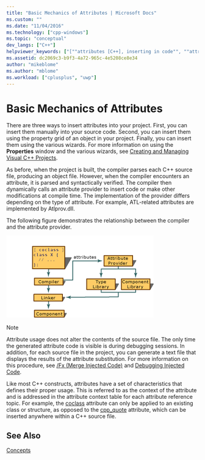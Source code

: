 ```yaml
---
title: "Basic Mechanics of Attributes | Microsoft Docs"
ms.custom: ""
ms.date: "11/04/2016"
ms.technology: ["cpp-windows"]
ms.topic: "conceptual"
dev_langs: ["C++"]
helpviewer_keywords: ["[""attributes [C++], inserting in code"", ""attributes [C++], about attributes""]"]
ms.assetid: dc2069c3-b9f3-4a72-965c-4e5208ce8e34
author: "mikeblome"
ms.author: "mblome"
ms.workload: ["cplusplus", "uwp"]
---
```

# Basic Mechanics of Attributes

There are three ways to insert attributes into your project. First, you can insert them manually into your source code. Second, you can insert them using the property grid of an object in your project. Finally, you can insert them using the various wizards. For more information on using the **Properties** window and the various wizards, see [Creating and Managing Visual C++ Projects](../ide/creating-and-managing-visual-cpp-projects.md).

As before, when the project is built, the compiler parses each C++ source file, producing an object file. However, when the compiler encounters an attribute, it is parsed and syntactically verified. The compiler then dynamically calls an attribute provider to insert code or make other modifications at compile time. The implementation of the provider differs depending on the type of attribute. For example, ATL-related attributes are implemented by Atlprov.dll.

The following figure demonstrates the relationship between the compiler and the attribute provider.

![Component attribute communication](../windows/media/vccompattrcomm.gif "vcCompAttrComm")

> [!NOTE]
> Attribute usage does not alter the contents of the source file. The only time the generated attribute code is visible is during debugging sessions. In addition, for each source file in the project, you can generate a text file that displays the results of the attribute substitution. For more information on this procedure, see [/Fx (Merge Injected Code)](../build/reference/fx-merge-injected-code.md) and [Debugging Injected Code](/visualstudio/debugger/how-to-debug-injected-code).

Like most C++ constructs, attributes have a set of characteristics that defines their proper usage. This is referred to as the context of the attribute and is addressed in the attribute context table for each attribute reference topic. For example, the [coclass](../windows/coclass.md) attribute can only be applied to an existing class or structure, as opposed to the [cpp_quote](../windows/cpp-quote.md) attribute, which can be inserted anywhere within a C++ source file.

## See Also

[Concepts](../windows/attributed-programming-concepts.md)